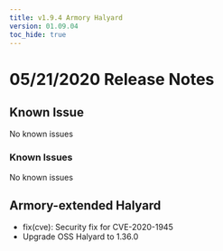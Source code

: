 ```yaml
---
title: v1.9.4 Armory Halyard
version: 01.09.04
toc_hide: true
---
```


# 05/21/2020 Release Notes

## Known Issue
No known issues

### Known Issues
No known issues

## Armory-extended Halyard

- fix(cve): Security fix for CVE-2020-1945
- Upgrade OSS Halyard to 1.36.0
